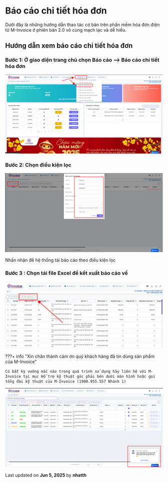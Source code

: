 # **Báo cáo chi tiết hóa đơn**

Dưới đây là những hướng dẫn thao tác cơ bản trên phần mềm hóa đơn điện tử M-Invoice ở phiên bản 2.0 vô cùng mạch lạc và dễ hiểu.

## **Hướng dẫn xem báo cáo chi tiết hóa đơn**

### **Bước 1: Ở giao diện trang chủ chọn Báo cáo --> Báo cáo chi tiết hóa đơn**

![Hình 1](../../assets/images/invoice2/2.0_bao-cao-chi-tiet_1.png "Hãy bấm vào để xem rõ hơn")

### **Bước 2: Chọn điều kiện lọc**

![Hình 2](../../assets/images/invoice2/2.0_bao-cao-chi-tiet_2.png "Hãy bấm vào để xem rõ hơn")

Nhấn nhận để hệ thống tải báo cáo theo điều kiện lọc

### **Bước 3 : Chọn tải file Excel để kết xuất báo cáo về**

![Hình 3](../../assets/images/invoice2/2.0_bao-cao-chi-tiet_3.png "Hãy bấm vào để xem rõ hơn")

???+ info "Xin chân thành cảm ơn quý khách hàng đã tin dùng sản phẩm của M-Invoice"

    Có bất kỳ vướng mắc nào trong quá trình sử dụng hãy liên hệ với M-Invoice tại mục Hỗ trợ kỹ thuật góc phải bên dưới màn hình hoặc gọi tổng đài kỹ thuật của M-Invoice (1900.955.557 Nhánh 1)

![Hình 4](../../assets/images/invoice2/hotro.png "Hãy bấm vào để xem rõ hơn")

<div class="last-updated">Last updated on <strong>Jun 5, 2025</strong> by <strong>nhatth</strong></div>
